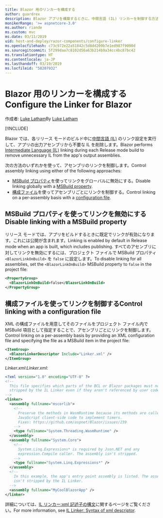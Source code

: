 ```yaml
---
title: Blazor 用のリンカーを構成する
author: guardrex
description: Blazor アプリを構築するときに、中間言語 (IL) リンカーを制御する方法について説明します。
monikerRange: '>= aspnetcore-3.0'
ms.author: riande
ms.custom: mvc
ms.date: 03/11/2019
uid: host-and-deploy/razor-components/configure-linker
ms.openlocfilehash: c73c972e22a51842c5d8dd209b7e1ed987f9090d
ms.sourcegitcommit: 5f299daa7c8102d56a63b214b9a34cc4bc87bc42
ms.translationtype: HT
ms.contentlocale: ja-JP
ms.lasthandoff: 03/19/2019
ms.locfileid: "58207932"
---
```

# <a name="configure-the-linker-for-blazor"></a><span data-ttu-id="921c2-103">Blazor 用のリンカーを構成する</span><span class="sxs-lookup"><span data-stu-id="921c2-103">Configure the Linker for Blazor</span></span>

<span data-ttu-id="921c2-104">作成者: [Luke Latham](https://github.com/guardrex)</span><span class="sxs-lookup"><span data-stu-id="921c2-104">By [Luke Latham](https://github.com/guardrex)</span></span>

[!INCLUDE[](~/includes/razor-components-preview-notice.md)]

<span data-ttu-id="921c2-105">Blazor では、各リリース モードのビルド中に[中間言語 (IL)](/dotnet/standard/managed-code#intermediate-language--execution) のリンク設定を実行して、アプリの出力アセンブリから不要な IL を削除します。</span><span class="sxs-lookup"><span data-stu-id="921c2-105">Blazor performs [Intermediate Language (IL)](/dotnet/standard/managed-code#intermediate-language--execution) linking during each Release mode build to remove unnecessary IL from the app's output assemblies.</span></span>

<span data-ttu-id="921c2-106">次の方法のいずれかを使って、アセンブリのリンクを制御します。</span><span class="sxs-lookup"><span data-stu-id="921c2-106">Control assembly linking using either of the following approaches:</span></span>

* <span data-ttu-id="921c2-107">[MSBuild プロパティ](#disable-linking-with-a-msbuild-property)を使ってリンクをグローバルに無効にする。</span><span class="sxs-lookup"><span data-stu-id="921c2-107">Disable linking globally with a [MSBuild property](#disable-linking-with-a-msbuild-property).</span></span>
* <span data-ttu-id="921c2-108">[構成ファイル](#control-linking-with-a-configuration-file)を使ってアセンブリごとにリンクを制御する。</span><span class="sxs-lookup"><span data-stu-id="921c2-108">Control linking on a per-assembly basis with a [configuration file](#control-linking-with-a-configuration-file).</span></span>

## <a name="disable-linking-with-a-msbuild-property"></a><span data-ttu-id="921c2-109">MSBuild プロパティを使ってリンクを無効にする</span><span class="sxs-lookup"><span data-stu-id="921c2-109">Disable linking with a MSBuild property</span></span>

<span data-ttu-id="921c2-110">リリース モードでは、アプリをビルドするときに既定でリンクが有効になります。これには公開が含まれます。</span><span class="sxs-lookup"><span data-stu-id="921c2-110">Linking is enabled by default in Release mode when an app is built, which includes publishing.</span></span> <span data-ttu-id="921c2-111">すべてのアセンブリに対してリンクを無効にするには、プロジェクト ファイルで MSBuild プロパティ `<BlazorLinkOnBuild>` を `false` に設定します。</span><span class="sxs-lookup"><span data-stu-id="921c2-111">To disable linking for all assemblies, set the `<BlazorLinkOnBuild>` MSBuild property to `false` in the project file:</span></span>

```xml
<PropertyGroup>
  <BlazorLinkOnBuild>false</BlazorLinkOnBuild>
</PropertyGroup>
```

## <a name="control-linking-with-a-configuration-file"></a><span data-ttu-id="921c2-112">構成ファイルを使ってリンクを制御する</span><span class="sxs-lookup"><span data-stu-id="921c2-112">Control linking with a configuration file</span></span>

<span data-ttu-id="921c2-113">XML の構成ファイルを用意してそのファイルをプロジェクト ファイル内で MSBuild 項目として指定することで、アセンブリごとにリンクを制御します。</span><span class="sxs-lookup"><span data-stu-id="921c2-113">Control linking on a per-assembly basis by providing an XML configuration file and specifying the file as a MSBuild item in the project file:</span></span>

```xml
<ItemGroup>
  <BlazorLinkerDescriptor Include="Linker.xml" />
</ItemGroup>
```

<span data-ttu-id="921c2-114">*Linker.xml*:</span><span class="sxs-lookup"><span data-stu-id="921c2-114">*Linker.xml*:</span></span>

```xml
<?xml version="1.0" encoding="UTF-8" ?>
<!--
  This file specifies which parts of the BCL or Blazor packages must not be
  stripped by the IL Linker even if they aren't referenced by user code.
-->
<linker>
  <assembly fullname="mscorlib">
    <!--
      Preserve the methods in WasmRuntime because its methods are called by 
      JavaScript client-side code to implement timers.
      Fixes: https://github.com/aspnet/Blazor/issues/239
    -->
    <type fullname="System.Threading.WasmRuntime" />
  </assembly>
  <assembly fullname="System.Core">
    <!--
      System.Linq.Expressions* is required by Json.NET and any 
      expression.Compile caller. The assembly isn't stripped.
    -->
    <type fullname="System.Linq.Expressions*" />
  </assembly>
  <!--
    In this example, the app's entry point assembly is listed. The assembly
    isn't stripped by the IL Linker.
  -->
  <assembly fullname="MyCoolBlazorApp" />
</linker>
```

<span data-ttu-id="921c2-115">詳細については、[IL リンカー:xml 記述子の構文](https://github.com/mono/linker/blob/master/src/linker/README.md#syntax-of-xml-descriptor)に関するページをご覧ください。</span><span class="sxs-lookup"><span data-stu-id="921c2-115">For more information, see [IL Linker: Syntax of xml descriptor](https://github.com/mono/linker/blob/master/src/linker/README.md#syntax-of-xml-descriptor).</span></span>
